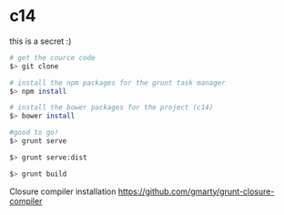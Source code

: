 c14
===

this is a secret :)

```bash
# get the cource code
$> git clone

# install the npm packages for the grunt task manager
$> npm install

# install the bower packages for the project (c14)
$> bower install

#good to go!
$> grunt serve

$> grunt serve:dist

$> grunt build
```

Closure compiler installation
https://github.com/gmarty/grunt-closure-compiler
